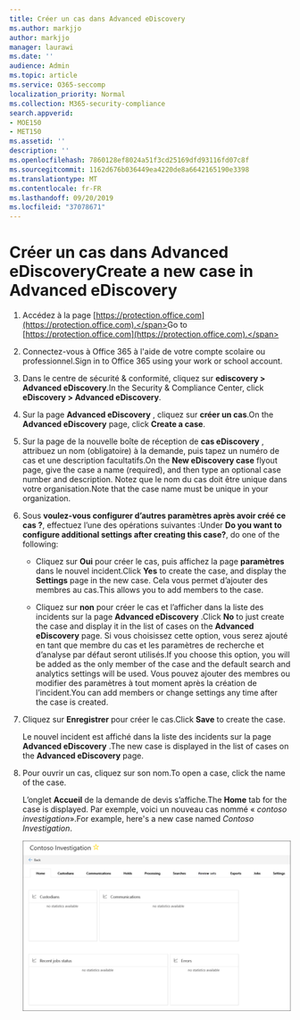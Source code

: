 ```yaml
---
title: Créer un cas dans Advanced eDiscovery
ms.author: markjjo
author: markjjo
manager: laurawi
ms.date: ''
audience: Admin
ms.topic: article
ms.service: O365-seccomp
localization_priority: Normal
ms.collection: M365-security-compliance
search.appverid:
- MOE150
- MET150
ms.assetid: ''
description: ''
ms.openlocfilehash: 7860128ef8024a51f3cd25169dfd93116fd07c8f
ms.sourcegitcommit: 1162d676b036449ea4220de8a6642165190e3398
ms.translationtype: MT
ms.contentlocale: fr-FR
ms.lasthandoff: 09/20/2019
ms.locfileid: "37078671"
---
```

# <a name="create-a-new-case-in-advanced-ediscovery"></a><span data-ttu-id="83c17-102">Créer un cas dans Advanced eDiscovery</span><span class="sxs-lookup"><span data-stu-id="83c17-102">Create a new case in Advanced eDiscovery</span></span>  

1. <span data-ttu-id="83c17-103">Accédez à la page [https://protection.office.com](https://protection.office.com).</span><span class="sxs-lookup"><span data-stu-id="83c17-103">Go to [https://protection.office.com](https://protection.office.com).</span></span>
    
2. <span data-ttu-id="83c17-104">Connectez-vous à Office 365 à l'aide de votre compte scolaire ou professionnel.</span><span class="sxs-lookup"><span data-stu-id="83c17-104">Sign in to Office 365 using your work or school account.</span></span>
    
3. <span data-ttu-id="83c17-105">Dans le centre de sécurité & conformité, cliquez sur **ediscovery > Advanced eDiscovery**.</span><span class="sxs-lookup"><span data-stu-id="83c17-105">In the Security & Compliance Center, click **eDiscovery > Advanced eDiscovery**.</span></span>
 
4. <span data-ttu-id="83c17-106">Sur la page **Advanced eDiscovery** , cliquez sur **créer un cas**.</span><span class="sxs-lookup"><span data-stu-id="83c17-106">On the **Advanced eDiscovery** page, click **Create a case**.</span></span>
    
5. <span data-ttu-id="83c17-107">Sur la page de la nouvelle boîte de réception de **cas eDiscovery** , attribuez un nom (obligatoire) à la demande, puis tapez un numéro de cas et une description facultatifs.</span><span class="sxs-lookup"><span data-stu-id="83c17-107">On the **New eDiscovery case** flyout page, give the case a name (required), and then type an optional case number and description.</span></span> <span data-ttu-id="83c17-108">Notez que le nom du cas doit être unique dans votre organisation.</span><span class="sxs-lookup"><span data-stu-id="83c17-108">Note that the case name must be unique in your organization.</span></span>

6. <span data-ttu-id="83c17-109">Sous **voulez-vous configurer d’autres paramètres après avoir créé ce cas ?**, effectuez l’une des opérations suivantes :</span><span class="sxs-lookup"><span data-stu-id="83c17-109">Under **Do you want to configure additional settings after creating this case?**, do one of the following:</span></span>

    - <span data-ttu-id="83c17-110">Cliquez sur **Oui** pour créer le cas, puis affichez la page **paramètres** dans le nouvel incident.</span><span class="sxs-lookup"><span data-stu-id="83c17-110">Click **Yes** to create the case, and display the **Settings** page in the new case.</span></span> <span data-ttu-id="83c17-111">Cela vous permet d’ajouter des membres au cas.</span><span class="sxs-lookup"><span data-stu-id="83c17-111">This allows you to add members to the case.</span></span>
    
    - <span data-ttu-id="83c17-112">Cliquez sur **non** pour créer le cas et l’afficher dans la liste des incidents sur la page **Advanced eDiscovery** .</span><span class="sxs-lookup"><span data-stu-id="83c17-112">Click **No** to just create the case and display it in the list of cases on the **Advanced eDiscovery** page.</span></span> <span data-ttu-id="83c17-113">Si vous choisissez cette option, vous serez ajouté en tant que membre du cas et les paramètres de recherche et d’analyse par défaut seront utilisés.</span><span class="sxs-lookup"><span data-stu-id="83c17-113">If you choose this option, you will be added as the only member of the case and the default search and analytics settings will be used.</span></span> <span data-ttu-id="83c17-114">Vous pouvez ajouter des membres ou modifier des paramètres à tout moment après la création de l’incident.</span><span class="sxs-lookup"><span data-stu-id="83c17-114">You can add members or change settings any time after the case is created.</span></span>

7. <span data-ttu-id="83c17-115">Cliquez sur **Enregistrer** pour créer le cas.</span><span class="sxs-lookup"><span data-stu-id="83c17-115">Click **Save** to create the case.</span></span>

    <span data-ttu-id="83c17-116">Le nouvel incident est affiché dans la liste des incidents sur la page **Advanced eDiscovery** .</span><span class="sxs-lookup"><span data-stu-id="83c17-116">The new case is displayed in the list of cases on the **Advanced eDiscovery** page.</span></span> 

8. <span data-ttu-id="83c17-117">Pour ouvrir un cas, cliquez sur son nom.</span><span class="sxs-lookup"><span data-stu-id="83c17-117">To open a case, click the name of the case.</span></span> 

    <span data-ttu-id="83c17-118">L’onglet **Accueil** de la demande de devis s’affiche.</span><span class="sxs-lookup"><span data-stu-id="83c17-118">The **Home** tab for the case is displayed.</span></span> <span data-ttu-id="83c17-119">Par exemple, voici un nouveau cas nommé « *contoso investigation*».</span><span class="sxs-lookup"><span data-stu-id="83c17-119">For example, here's a new case named *Contoso Investigation*.</span></span>

    ![Onglet Accueil pour un nouveau cas dans Advanced eDiscovery](media/newAeDcase.png)
